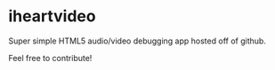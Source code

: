 iheartvideo
===========

Super simple HTML5 audio/video debugging app hosted off of github.

Feel free to contribute!
